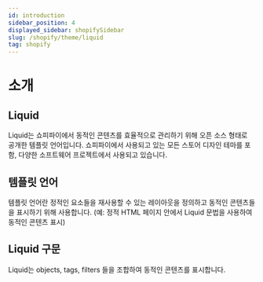 ```yaml
---
id: introduction
sidebar_position: 4
displayed_sidebar: shopifySidebar
slug: /shopify/theme/liquid
tag: shopify
---
```


# 소개

## Liquid
Liquid는 쇼피파이에서 동적인 콘텐츠를 효율적으로 관리하기 위해 오픈 소스 형태로 공개한 템플릿 언어입니다. 쇼피파이에서 사용되고 있는 모든 스토어 디자인 테마를 포함, 다양한 소프트웨어 프로젝트에서 사용되고 있습니다.

## 템플릿 언어
템플릿 언어란 정적인 요소들을 재사용할 수 있는 레이아웃을 정의하고 동적인 콘텐츠들을 표시하기 위해 사용합니다.
(예: 정적 HTML 페이지 안에서 Liquid 문법을 사용하여 동적인 콘텐츠 표시)

## Liquid 구문
Liquid는 objects, tags, filters 들을 조합하여 동적인 콘텐츠를 표시합니다.